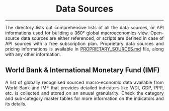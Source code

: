 <h1 align = "center">Data Sources</h1>

---

<div align = "justify">

The directory lists out comprehensive lists of all the data sources, or API informations used for building a 360° global macroeconomics view. Open-source data sources are either referenced, or scripts are defined in case of API sources with a free subscription plan. Proprietary data sources and pricing informations is available in [PROPRIETARY_SOURCES.md](./PROPRIETARY_SOURCES.md) file, along with any other information.

## World Bank & International Monetary Fund (IMF)

A list of globally recognised sourced macro-economic data available from World Bank and IMF that provides detailed indicators like WDI, GDP, PPP, etc. is collected and stored on an anuual granularity. Check the category and sub-category master tables for more information on the indicators and its details.

</div>
